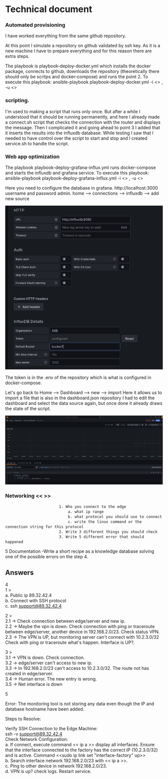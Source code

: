 # Technical document

### Automated provisioning
I have worked everything from the same github repository.

At this point I simulate a repository on github validated by ssh key. As it is a new machine I have to prepare everything and for this reason there are extra steps.

The playbook is playbook-deploy-docker.yml which installs the docker package, connects to github, downloads the repository (theoretically there should only be scritps and docker-compose) and runs the point 2.
To execute this playbook:
ansible-playbook playbook-deploy-docker.yml -i <<ip>> , -u <<user>>  

### scripting.
I'm used to making a script that runs only once. But after a while I understood that it should be running permanently, and here I already made a connect.sh script that checks the connection with the router and displays the message. Then I complicated it and going ahead to point 3 I added that it inserts the results into the influxdb database. While testing I saw that I needed to have control over the script to start and stop and I created service.sh to handle the script.

### Web app optimization  
The playbook playbook-deploy-grafana-influx.yml runs docker-compose and starts the influxdb and grafana service.
To execute this playbook:
ansible-playbook playbook-deploy-grafana-influx.yml -i <<ip>> , -u <<user>>  

Here you need to configure the database in grafana.
http://localhost:3000 username and password admin. home --> connections --> influxdb --> add new source

![Alt text](screenshots/grafana-connectdb.png)

The token is in the .env of the repository which is what is configured in docker-compose.

Let's go back to Home --> Dashboard --> new --> import Here it allows us to import a file that is also in the dashboard.json repository
I had to edit the dashboard and select the data source again, but once done it already draws the state of the script.

![Alt text](screenshots/Dashboard-grafana.png)

  
### Networking << >>  
                            1. Who you connect to the edge  
                                a. what ip range  
                                b. what protocol you should use to connect  
                                c. write the linux command or the connection string for this protocol   
                            2. Write 3 different things you should check  
                            3. Write 5 different error that should happened  

5 Documentation -Write a short recipe as a knowledge database solving one of the possible errors on the step 4.  

## Answers                           
4  
1 >   
a. Public ip 89.32.42.4  
b. Connect with SSH protocol  
c. ssh support@89.32.42.4  
  
2 >   
 2.1 -> Check connection between edge/server and new ip.   
 2.2 -> Maybe the vpn is down. Check connection with ping or traceroute between edge/server, another device in 192.168.2.0/23. Check status VPN.    
 2.3 -> The VPN is UP, but monitoring server can't connect with 10.2.3.0/32 
Check with ping or traceroute what's happen. Interface is UP?.  

3 >   
 3.1 -> VPN is down. Check connection.  
 3.2 -> edge/server can't access to new ip.  
 3.3 -> In 192.168.2.0/23 can't access to 10.2.3.0/32. The route not has created in edge/server.   
 3.4 -> Human error. The new entry is wrong.   
 3.5 -> Net interface is down  
   
5  
  
Error: The monitoring tool is not storing any data even though the IP and database hostname have been added.   
  
Steps to Resolve:   
  
  Verify SSH Connection to the Edge Machine:  
  ssh -v support@89.32.42.4  
  Check Network Configuration:  
  a. If connect, execute command << ip a >> display all interfaces. Ensure that the interface connected to the factory has the correct IP (10.2.3.0/32) and is active. Command <<sudo ip link set "interface-factory" up>>  
  b. Search interface network 192.168.2.0/23 with << ip a >>.   
  c. Ping to other device in network 192.168.2.0/23.   
  d. VPN is up? check logs. Restart service.   
